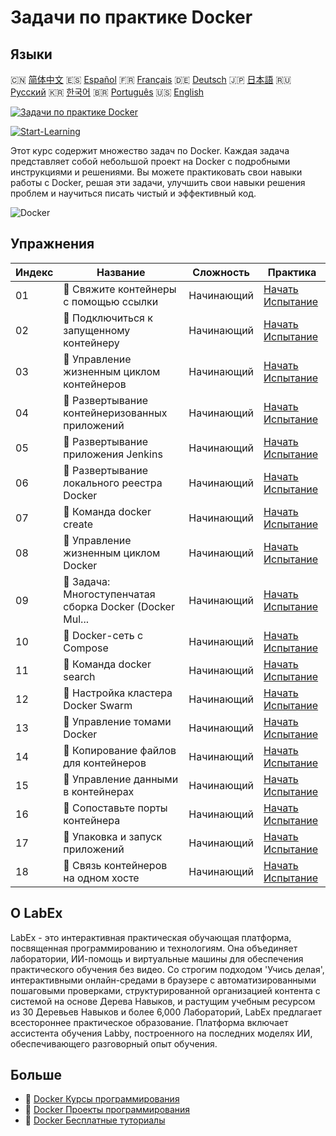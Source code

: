 # Задачи по практике Docker

## Языки

🇨🇳 [简体中文](README_zh.md) 🇪🇸 [Español](README_es.md) 🇫🇷 [Français](README_fr.md) 🇩🇪 [Deutsch](README_de.md) 🇯🇵 [日本語](README_ja.md) 🇷🇺 [Русский](README_ru.md) 🇰🇷 [한국어](README_ko.md) 🇧🇷 [Português](README_pt.md) 🇺🇸 [English](README.md) 

[![Задачи по практике Docker](https://cover-creator.labex.io/docker-practice-challenges.png?lang=ru)](https://labex.io/ru/courses/docker-practice-challenges)

[![Start-Learning](https://img.shields.io/badge/Start-Learning-whitesmoke?style=for-the-badge)](https://labex.io/ru/courses/docker-practice-challenges)

Этот курс содержит множество задач по Docker. Каждая задача представляет собой небольшой проект на Docker с подробными инструкциями и решениями. Вы можете практиковать свои навыки работы с Docker, решая эти задачи, улучшить свои навыки решения проблем и научиться писать чистый и эффективный код.

![Docker](https://img.shields.io/badge/Docker-whitesmoke?style=for-the-badge&logo=docker)


## Упражнения

|   Индекс | Название                                                  | Сложность   | Практика                                                                                                                     |
|----------|-----------------------------------------------------------|-------------|------------------------------------------------------------------------------------------------------------------------------|
|       01 | 🎯  Свяжите контейнеры с помощью ссылки                   | Начинающий  | <a target='_blank' href='https://labex.io/ru/tutorials/docker-connect-containers-with-link-49351'>Начать Испытание</a>       |
|       02 | 🎯  Подключиться к запущенному контейнеру                 | Начинающий  | <a target='_blank' href='https://labex.io/ru/labs/docker-connect-to-running-container-15812'>Начать Испытание</a>            |
|       03 | 🎯  Управление жизненным циклом контейнеров               | Начинающий  | <a target='_blank' href='https://labex.io/ru/labs/docker-container-lifecycle-management-7767'>Начать Испытание</a>           |
|       04 | 🎯  Развертывание контейнеризованных приложений           | Начинающий  | <a target='_blank' href='https://labex.io/ru/labs/docker-deploy-containerized-applications-16240'>Начать Испытание</a>       |
|       05 | 🎯  Развертывание приложения Jenkins                      | Начинающий  | <a target='_blank' href='https://labex.io/ru/labs/docker-deploying-jenkins-application-18264'>Начать Испытание</a>           |
|       06 | 🎯  Развертывание локального реестра Docker               | Начинающий  | <a target='_blank' href='https://labex.io/ru/tutorials/docker-deploying-local-docker-registry-17804'>Начать Испытание</a>    |
|       07 | 🎯  Команда docker create                                 | Начинающий  | <a target='_blank' href='https://labex.io/ru/tutorials/docker-docker-create-command-15817'>Начать Испытание</a>              |
|       08 | 🎯  Управление жизненным циклом Docker                    | Начинающий  | <a target='_blank' href='https://labex.io/ru/labs/docker-docker-lifecycle-management-16232'>Начать Испытание</a>             |
|       09 | 🎯  Задача: Многоступенчатая сборка Docker (Docker Mul... | Начинающий  | <a target='_blank' href='https://labex.io/ru/tutorials/docker-docker-multi-stage-build-challenge-15810'>Начать Испытание</a> |
|       10 | 🎯  Docker-сеть с Compose                                 | Начинающий  | <a target='_blank' href='https://labex.io/ru/labs/docker-docker-network-with-compose-15003'>Начать Испытание</a>             |
|       11 | 🎯  Команда docker search                                 | Начинающий  | <a target='_blank' href='https://labex.io/ru/labs/docker-docker-search-command-16016'>Начать Испытание</a>                   |
|       12 | 🎯  Настройка кластера Docker Swarm                       | Начинающий  | <a target='_blank' href='https://labex.io/ru/labs/docker-setting-up-docker-swarm-cluster-22289'>Начать Испытание</a>         |
|       13 | 🎯  Управление томами Docker                              | Начинающий  | <a target='_blank' href='https://labex.io/ru/tutorials/docker-docker-volume-management-7769'>Начать Испытание</a>            |
|       14 | 🎯  Копирование файлов для контейнеров                    | Начинающий  | <a target='_blank' href='https://labex.io/ru/labs/docker-file-copy-for-containers-15813'>Начать Испытание</a>                |
|       15 | 🎯  Управление данными в контейнерах                      | Начинающий  | <a target='_blank' href='https://labex.io/ru/tutorials/docker-manage-data-in-containers-15896'>Начать Испытание</a>          |
|       16 | 🎯  Сопоставьте порты контейнера                          | Начинающий  | <a target='_blank' href='https://labex.io/ru/labs/docker-map-the-container-ports-16309'>Начать Испытание</a>                 |
|       17 | 🎯  Упаковка и запуск приложений                          | Начинающий  | <a target='_blank' href='https://labex.io/ru/labs/docker-package-and-run-applications-16242'>Начать Испытание</a>            |
|       18 | 🎯  Связь контейнеров на одном хосте                      | Начинающий  | <a target='_blank' href='https://labex.io/ru/labs/docker-single-host-container-interconnection-18452'>Начать Испытание</a>   |

## О LabEx

LabEx - это интерактивная практическая обучающая платформа, посвященная программированию и технологиям. Она объединяет лаборатории, ИИ-помощь и виртуальные машины для обеспечения практического обучения без видео. Со строгим подходом 'Учись делая', интерактивными онлайн-средами в браузере с автоматизированными пошаговыми проверками, структурированной организацией контента с системой на основе Дерева Навыков, и растущим учебным ресурсом из 30 Деревьев Навыков и более 6,000 Лабораторий, LabEx предлагает всестороннее практическое образование. Платформа включает ассистента обучения Labby, построенного на последних моделях ИИ, обеспечивающего разговорный опыт обучения.

## Больше

- 🔗 [Docker Курсы программирования](https://github.com/labex-labs/awesome-programming-courses)
- 🔗 [Docker Проекты программирования](https://github.com/labex-labs/awesome-programming-projects)
- 🔗 [Docker Бесплатные туториалы](https://github.com/labex-labs/docker-free-tutorials)


